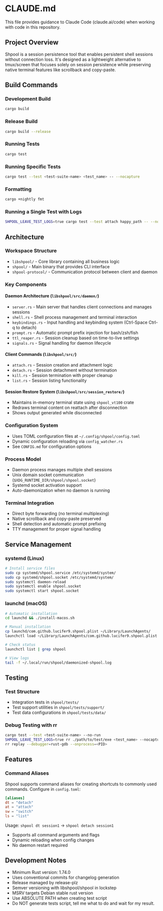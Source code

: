 # CLAUDE.md

This file provides guidance to Claude Code (claude.ai/code) when working with code in this repository.

## Project Overview

Shpool is a session persistence tool that enables persistent shell sessions without connection loss. It's designed as a lightweight alternative to tmux/screen that focuses solely on session persistence while preserving native terminal features like scrollback and copy-paste.

## Build Commands

### Development Build
```bash
cargo build
```

### Release Build
```bash
cargo build --release
```

### Running Tests
```bash
cargo test
```

### Running Specific Tests
```bash
cargo test --test <test-suite-name> <test_name> -- --nocapture
```

### Formatting
```bash
cargo +nightly fmt
```

### Running a Single Test with Logs
```bash
SHPOOL_LEAVE_TEST_LOGS=true cargo test --test attach happy_path -- --nocapture
```

## Architecture

### Workspace Structure
- `libshpool/` - Core library containing all business logic
- `shpool/` - Main binary that provides CLI interface
- `shpool-protocol/` - Communication protocol between client and daemon

### Key Components

#### Daemon Architecture (`libshpool/src/daemon/`)
- `server.rs` - Main server that handles client connections and manages sessions
- `shell.rs` - Shell process management and terminal interaction
- `keybindings.rs` - Input handling and keybinding system (Ctrl-Space Ctrl-q to detach)
- `prompt.rs` - Automatic prompt prefix injection for bash/zsh/fish
- `ttl_reaper.rs` - Session cleanup based on time-to-live settings
- `signals.rs` - Signal handling for daemon lifecycle

#### Client Commands (`libshpool/src/`)
- `attach.rs` - Session creation and attachment logic
- `detach.rs` - Session detachment without termination
- `kill.rs` - Session termination with proper cleanup
- `list.rs` - Session listing functionality

#### Session Restore System (`libshpool/src/session_restore/`)
- Maintains in-memory terminal state using `shpool_vt100` crate
- Redraws terminal content on reattach after disconnection
- Shows output generated while disconnected

### Configuration System
- Uses TOML configuration files at `~/.config/shpool/config.toml`
- Dynamic configuration reloading via `config_watcher.rs`
- See `CONFIG.md` for configuration options

### Process Model
- Daemon process manages multiple shell sessions
- Unix domain socket communication (`$XDG_RUNTIME_DIR/shpool/shpool.socket`)
- Systemd socket activation support
- Auto-daemonization when no daemon is running

### Terminal Integration
- Direct byte forwarding (no terminal multiplexing)
- Native scrollback and copy-paste preserved
- Shell detection and automatic prompt prefixing
- TTY management for proper signal handling

## Service Management

### systemd (Linux)
```bash
# Install service files
sudo cp systemd/shpool.service /etc/systemd/system/
sudo cp systemd/shpool.socket /etc/systemd/system/
sudo systemctl daemon-reload
sudo systemctl enable shpool.socket
sudo systemctl start shpool.socket
```

### launchd (macOS)
```bash
# Automatic installation
cd launchd && ./install-macos.sh

# Manual installation
cp launchd/com.github.lucifer9.shpool.plist ~/Library/LaunchAgents/
launchctl load ~/Library/LaunchAgents/com.github.lucifer9.shpool.plist

# Check status
launchctl list | grep shpool

# View logs
tail -f ~/.local/run/shpool/daemonized-shpool.log
```

## Testing

### Test Structure
- Integration tests in `shpool/tests/`
- Test support utilities in `shpool/tests/support/`
- Test data configurations in `shpool/tests/data/`

### Debug Testing with rr
```bash
cargo test --test <test-suite-name> --no-run
SHPOOL_LEAVE_TEST_LOGS=true rr ./path/to/test/exe <test_name> --nocapture
rr replay --debugger=rust-gdb --onprocess=<PID>
```

## Features

### Command Aliases
Shpool supports command aliases for creating shortcuts to commonly used commands. Configure in `config.toml`:

```toml
[aliases]
dt = "detach"
at = "attach"  
sw = "switch"
ls = "list"
```

Usage: `shpool dt session1` → `shpool detach session1`

- Supports all command arguments and flags
- Dynamic reloading when config changes
- No daemon restart required

## Development Notes

- Minimum Rust version: 1.74.0
- Uses conventional commits for changelog generation
- Release managed by release-plz
- Semver versioning with libshpool/shpool in lockstep
- MSRV targets Debian stable rust version
- Use ABSOLUTE PATH when creating test script
- Do NOT generate tests script, tell me what to do and wait for my result.